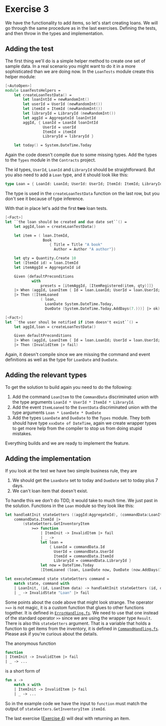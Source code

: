 # Exercise 3

We have the functionality to add items, so let's start creating loans. We will go through the same procedure as in the last exercises. Defining the tests, and then throw in the types and implementation.

## Adding the test

The first thing we'll do is a simple helper method to create one set of sample data. In a real scenario you might want to do it in a more sophisticated than we are doing now. In the `LoanTests` module create this helper module:

```fsharp
[<AutoOpen>]
module LoanTestsHelpers =
    let createLoanTestData() =
        let loanIntId = newRandomInt()
        let userId = UserId (newRandomInt())
        let itemId = ItemId (newRandomInt())
        let libraryId = LibraryId (newRandomInt())
        let aggId = AggregateId loanIntId
        aggId, { LoanId = LoanId loanIntId
                 UserId = userId
                 ItemId = itemId
                 LibraryId = libraryId }

    let today() = System.DateTime.Today
```

Again the code doesn't compile due to some missing types. Add the types to the `Types` module in the `Contracts` project.

The id types, `UserId`, `LoanId` and `LibraryId` should be straightforward. But you also need to add a `Loan` type, and it should look like this:

```fsharp
type Loan = { LoanId: LoanId; UserId: UserId; ItemId: ItemId; LibraryId: LibraryId }
```

The type is used in the `createLoanTestData` function on the last row, but you don't see it because of type inference.

With that in place let's add the first **two** loan tests.

```fsharp
[<Fact>]
let ``the loan should be created and due date set``() =
    let aggId,loan = createLoanTestData()

    let item = ( loan.ItemId,
                 Book
                    { Title = Title "A book"
                      Author = Author "A author"})

    let qty = Quantity.Create 10
    let (ItemId id) = loan.ItemId
    let itemAggId = AggregateId id

    Given {defaultPreconditions
            with
                presets = [itemAggId, [ItemRegistered(item, qty)]]}
    |> When (aggId, LoanItem { Id = loan.LoanId; UserId = loan.UserId; ItemId = loan.ItemId; LibraryId =  loan.LibraryId })
    |> Then ([ItemLoaned
                ( loan,
                  LoanDate System.DateTime.Today,
                  DueDate (System.DateTime.Today.AddDays(7.)))] |> ok)

[<Fact>]
let ``the user shoul be notified if item doesn't exist``() =
    let aggId,loan = createLoanTestData()

    Given defaultPreconditions
    |> When (aggId, LoanItem { Id = loan.LoanId; UserId = loan.UserId; ItemId = loan.ItemId; LibraryId =  loan.LibraryId })
    |> Then (InvalidItem |> fail)
  ```

Again, it doesn't compile since we are missing the command and event definitions as well as the type for `LoanDate` and `DueDate`.

## Adding the relevant types

To get the solution to build again you need to do the following:

1. Add the command `LoanItem` to the `CommandData` discriminated union with the type arguments `LoanId * UserId * ItemId * LibraryId`.
2. Add the event `ItemLoaned` to the `EventData` discriminated union with the type arguments `Loan * LoanDate * DueDate`
3. Add the types `LoanDate` and `DueDate` to the `Types` module. They both should have type `xxxDate of DateTime`, again we create wrapper types to get more help from the compiler to stop us from doing stupid mistakes.

Everything builds and we are ready to implement the feature.

## Adding the implementation

If you look at the test we have two simple business rule, they are
1. We should get the `LoanDate` set to today and `DueDate` set to today plus 7 days.
2. We can't loan item that doesn't exist.

To handle this we don't do TDD, it would take to much time. We just past in the solution. Functions in the `Loan` module so they look like this:

```fsharp
let handleAtInit stateGetters ((aggId:AggregateId), (commandData:LoanItem)) = 
    commandData.ItemId |> 
        (stateGetters.GetInventoryItem
            >=> function
                | ItemInit -> InvalidItem |> fail
                | _ ->
                let loan = 
                    { LoanId = commandData.Id
                      UserId = commandData.UserId
                      ItemId = commandData.ItemId
                      LibraryId = commandData.LibraryId }
                let now = DateTime.Today
                [ItemLoaned (loan, LoanDate now, DueDate (now.AddDays(7.)))] |> ok)

let executeCommand state stateGetters command =
    match state, command with
    | LoanInit, (id, LoanItem data) -> handleAtInit stateGetters (id, data)
    | _ -> InvalidState "Loan" |> fail
```

Some points about the code above that might look strange. The operator `>=>` is not magic, it is a custom function that glues to other functions together. It is defined in [`ErrorHandling.fs`](start/LibAAS.Infrastructure/ErrorHandling.fs). We need to use that one instead of the standard operator `>>` since we are using the wrapper type `Result`. There is also this `stateGetters` argument. That is a variable that holds a function to get items from the inventory, it is defined in [`CommandHandling.fs`](start/LibAAS.Domain/CommandHandling.fs). Please ask if you're curious about the details.

The anonymous function

```fsharp
function
| ItemInit -> InvalidItem |> fail
| _ -> ...
```

is a short form of

```fsharp
fun x ->
    match x with
    | ItemInit -> InvalidItem |> fail
    | _ -> ...
```

So in the example code we have the input to `function` must match the output of `stateGetters.GetInventoryItem itemId`.

The last exercise ([Exercise 4](../ex4/README.md)) will deal with returning an item.
